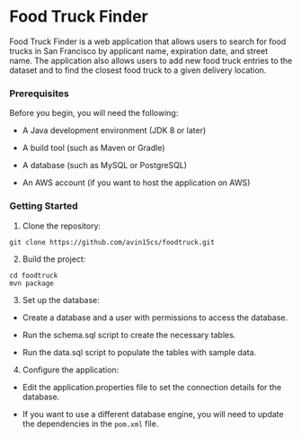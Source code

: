 # Food Truck Finder
Food Truck Finder is a web application that allows users to search for food trucks in San Francisco by applicant name, expiration date, and street name. The application also allows users to add new food truck entries to the dataset and to find the closest food truck to a given delivery location.

### Prerequisites
Before you begin, you will need the following:

- A Java development environment (JDK 8 or later)
* A build tool (such as Maven or Gradle)
+ A database (such as MySQL or PostgreSQL)
- An AWS account (if you want to host the application on AWS)

### Getting Started
1. Clone the repository:

```
git clone https://github.com/avin15cs/foodtruck.git
```

2. Build the project:

```
cd foodtruck
mvn package
```
3. Set up the database:

* Create a database and a user with permissions to access the database.
- Run the schema.sql script to create the necessary tables.
+ Run the data.sql script to populate the tables with sample data.

4. Configure the application:
* Edit the application.properties file to set the connection details for the database.
+ If you want to use a different database engine, you will need to update the dependencies in the `pom.xml` file.
